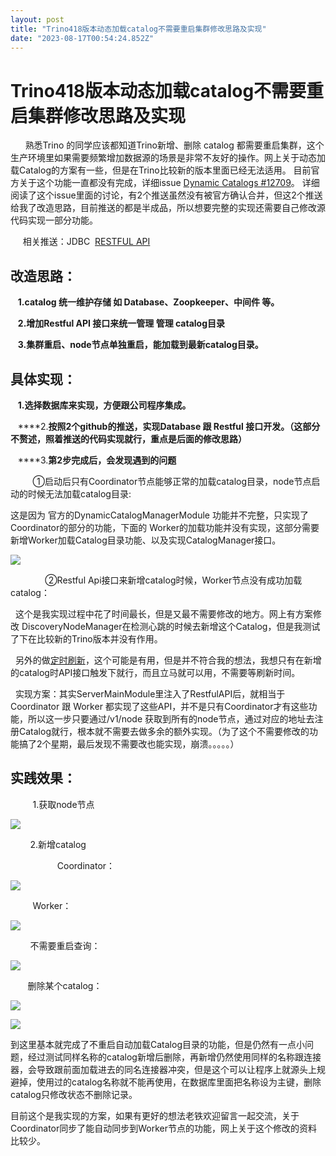 ```yaml
---
layout: post
title: "Trino418版本动态加载catalog不需要重启集群修改思路及实现"
date: "2023-08-17T00:54:24.852Z"
---
```

Trino418版本动态加载catalog不需要重启集群修改思路及实现
===================================

      熟悉Trino 的同学应该都知道Trino新增、删除 catalog 都需要重启集群，这个生产环境里如果需要频繁增加数据源的场景是非常不友好的操作。网上关于动态加载Catalog的方案有一些，但是在Trino比较新的版本里面已经无法适用。 目前官方关于这个功能一直都没有完成，详细issue [Dynamic Catalogs #12709](Dynamic%20Catalogs%20#12709 "https://github.com/trinodb/trino/issues/12709")。 详细阅读了这个issue里面的讨论，有2个推送虽然没有被官方确认合并，但这2个推送给我了改造思路，目前推送的都是半成品，所以想要完整的实现还需要自己修改源代码实现一部分功能。

     相关推送：JDBC  [RESTFUL API](https://github.com/trinodb/trino/pull/11096/files#diff-d79f4a41696c79a425695b4c63ccac42741128c5359b3a9e5a153f865c02a825 "RESUFUL API")

改造思路：
-----

   **1.catalog 统一维护存储 如 Database、Zoopkeeper、中间件 等。**

   **2.增加Restful API 接口来统一管理 管理 catalog目录**

   **3.集群重启、node节点单独重启，能加载到最新catalog目录。**

具体实现：
-----

   ****1.选择数据库来实现，方便跟公司程序集成。****      

   ****2.**按照2个github的推送，实现Database 跟 Restful 接口开发。（这部分不赘述，照着推送的代码实现就行，重点是后面的修改思路）**

   ****3.**第2步完成后，会发现遇到的问题**

         ①启动后只有Coordinator节点能够正常的加载catalog目录，node节点启动的时候无法加载catalog目录:

这是因为 官方的DynamicCatalogManagerModule 功能并不完整，只实现了Coordinator的部分的功能，下面的 Worker的加载功能并没有实现，这部分需要新增Worker加载Catalog目录功能、以及实现CatalogManager接口。

![](https://img2023.cnblogs.com/blog/1938370/202308/1938370-20230816171611752-725264585.png)

              ②Restful Api接口来新增catalog时候，Worker节点没有成功加载catalog：

  这个是我实现过程中花了时间最长，但是又最不需要修改的地方。网上有方案修改 DiscoveryNodeManager在检测心跳的时候去新增这个Catalog，但是我测试了下在比较新的Trino版本并没有作用。

  另外的做[定时刷新](https://blog.csdn.net/qq_15695487/article/details/131945493?app_version=6.1.0&csdn_share_tail=%7B%22type%22%3A%22blog%22%2C%22rType%22%3A%22article%22%2C%22rId%22%3A%22131945493%22%2C%22source%22%3A%22unlogin%22%7D&utm_source=app "定时刷新")，这个可能是有用，但是并不符合我的想法，我想只有在新增的catalog时API接口触发下就行，而且立马就可以用，不需要等刷新时间。

  实现方案：其实ServerMainModule里注入了RestfulAPI后，就相当于Coordinator 跟 Worker 都实现了这些API，并不是只有Coordinator才有这些功能，所以这一步只要通过/v1/node 获取到所有的node节点，通过对应的地址去注册Catalog就行，根本就不需要去做多余的额外实现。（为了这个不需要修改的功能搞了2个星期，最后发现不需要改也能实现，崩溃。。。。。）

实践效果：
-----

         1.获取node节点

![](https://img2023.cnblogs.com/blog/1938370/202308/1938370-20230816175718747-55968662.png)

        2.新增catalog

                   Coordinator：

![](https://img2023.cnblogs.com/blog/1938370/202308/1938370-20230816175911890-997553702.png)

         Worker：

![](https://img2023.cnblogs.com/blog/1938370/202308/1938370-20230816180140937-1887300435.png)

        不需要重启查询：

![](https://img2023.cnblogs.com/blog/1938370/202308/1938370-20230816180504718-556826231.png)

       删除某个catalog：

![](https://img2023.cnblogs.com/blog/1938370/202308/1938370-20230816180656221-2137211970.png)

![](https://img2023.cnblogs.com/blog/1938370/202308/1938370-20230816180740472-585463735.png)

到这里基本就完成了不重启自动加载Catalog目录的功能，但是仍然有一点小问题，经过测试同样名称的catalog新增后删除，再新增仍然使用同样的名称跟连接器，会导致跟前面加载进去的同名连接器冲突，但是这个可以让程序上就源头上规避掉，使用过的catalog名称就不能再使用，在数据库里面把名称设为主键，删除catalog只修改状态不删除记录。

目前这个是我实现的方案，如果有更好的想法老铁欢迎留言一起交流，关于Coordinator同步了能自动同步到Worker节点的功能，网上关于这个修改的资料比较少。